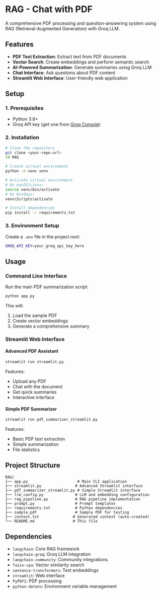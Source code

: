 # RAG - Chat with PDF

A comprehensive PDF processing and question-answering system using RAG (Retrieval-Augmented Generation) with Groq LLM.

## Features

- **PDF Text Extraction**: Extract text from PDF documents
- **Vector Search**: Create embeddings and perform semantic search
- **AI-Powered Summarization**: Generate summaries using Groq LLM
- **Chat Interface**: Ask questions about PDF content
- **Streamlit Web Interface**: User-friendly web application

## Setup

### 1. Prerequisites

- Python 3.8+
- Groq API key (get one from [Groq Console](https://console.groq.com/))

### 2. Installation

```bash
# Clone the repository
git clone <your-repo-url>
cd RAG

# Create virtual environment
python -m venv venv

# Activate virtual environment
# On macOS/Linux:
source venv/bin/activate
# On Windows:
venv\Scripts\activate

# Install dependencies
pip install -r requirements.txt
```

### 3. Environment Setup

Create a `.env` file in the project root:

```bash
GROQ_API_KEY=your_groq_api_key_here
```

## Usage

### Command Line Interface

Run the main PDF summarization script:

```bash
python app.py
```

This will:
1. Load the sample PDF
2. Create vector embeddings
3. Generate a comprehensive summary

### Streamlit Web Interface

#### Advanced PDF Assistant
```bash
streamlit run streamlit.py
```

Features:
- Upload any PDF
- Chat with the document
- Get quick summaries
- Interactive interface

#### Simple PDF Summarizer
```bash
streamlit run pdf_summarizer_streamlit.py
```

Features:
- Basic PDF text extraction
- Simple summarization
- File statistics

## Project Structure

```
RAG/
├── app.py                      # Main CLI application
├── streamlit.py               # Advanced Streamlit interface
├── pdf_summarizer_streamlit.py # Simple Streamlit interface
├── llm_config.py              # LLM and embedding configuration
├── rag_pipeline.py            # RAG pipeline implementation
├── prompt.py                  # Prompt templates
├── requirements.txt           # Python dependencies
├── sample.pdf                 # Sample PDF for testing
├── context.txt               # Generated context (auto-created)
└── README.md                 # This file
```

## Dependencies

- `langchain`: Core RAG framework
- `langchain-groq`: Groq LLM integration
- `langchain-community`: Community integrations
- `faiss-cpu`: Vector similarity search
- `sentence-transformers`: Text embeddings
- `streamlit`: Web interface
- `PyPDF2`: PDF processing
- `python-dotenv`: Environment variable management
